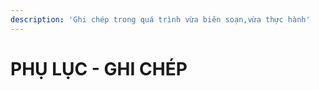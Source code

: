 ```yaml
---
description: 'Ghi chép trong quá trình vừa biên soạn,vừa thực hành'
---
```


# PHỤ LỤC - GHI CHÉP

### 

